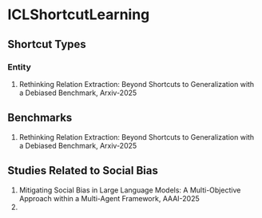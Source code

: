 # ICLShortcutLearning

## Shortcut Types

### Entity
1. Rethinking Relation Extraction: Beyond Shortcuts to Generalization with a Debiased Benchmark, Arxiv-2025

## Benchmarks
1. Rethinking Relation Extraction: Beyond Shortcuts to Generalization with a Debiased Benchmark, Arxiv-2025

## Studies Related to Social Bias

1. Mitigating Social Bias in Large Language Models: A Multi-Objective Approach within a Multi-Agent Framework, AAAI-2025
2. 
